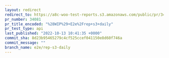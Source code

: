 ```yaml
---
layout: redirect
redirect_to: https://a8c-woo-test-reports.s3.amazonaws.com/public/pr/34081/api/index.html
pr_number: 34081
pr_title_encoded: "%28WIP%29+E2e%2Frep+s3+daily"
pr_test_type: api
last_published: "2022-10-13 10:41:35 +0000"
commit_sha: 8d23b95465279c4cf525ccef041150e8d60f746a
commit_message: ""
branch_name: e2e/rep-s3-daily
---
```

